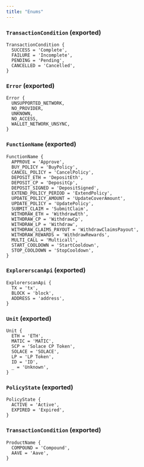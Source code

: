 ```yaml
---
title: "Enums"
---
```


### `TransactionCondition` (exported)

```
TransactionCondition {
  SUCCESS = 'Complete',
  FAILURE = 'Incomplete',
  PENDING = 'Pending',
  CANCELLED = 'Cancelled',
}
```
### `Error` (exported)

```
Error {
  UNSUPPORTED_NETWORK,
  NO_PROVIDER,
  UNKNOWN,
  NO_ACCESS,
  WALLET_NETWORK_UNSYNC,
}
```
### `FunctionName` (exported)

```
FunctionName {
  APPROVE = 'Approve',
  BUY_POLICY = 'BuyPolicy',
  CANCEL_POLICY = 'CancelPolicy',
  DEPOSIT_ETH = 'DepositEth',
  DEPOSIT_CP = 'DepositCp',
  DEPOSIT_SIGNED = 'DepositSigned',
  EXTEND_POLICY_PERIOD = 'ExtendPolicy',
  UPDATE_POLICY_AMOUNT = 'UpdateCoverAmount',
  UPDATE_POLICY = 'UpdatePolicy',
  SUBMIT_CLAIM = 'SubmitClaim',
  WITHDRAW_ETH = 'WithdrawEth',
  WITHDRAW_CP = 'WithdrawCp',
  WITHDRAW_LP = 'Withdraw',
  WITHDRAW_CLAIMS_PAYOUT = 'WithdrawClaimsPayout',
  WITHDRAW_REWARDS = 'WithdrawRewards',
  MULTI_CALL = 'Multicall',
  START_COOLDOWN = 'StartCooldown',
  STOP_COOLDOWN = 'StopCooldown',
}
```
### `ExplorerscanApi` (exported)

```
ExplorerscanApi {
  TX = 'tx',
  BLOCK = 'block',
  ADDRESS = 'address',
}
```
### `Unit` (exported)

```
Unit {
  ETH = 'ETH',
  MATIC = 'MATIC',
  SCP = 'Solace CP Token',
  SOLACE = 'SOLACE',
  LP = 'LP Token',
  ID = 'ID',
  _ = 'Unknown',
}
```
### `PolicyState` (exported)

```
PolicyState {
  ACTIVE = 'Active',
  EXPIRED = 'Expired',
}
```
### `TransactionCondition` (exported)

```
ProductName {
  COMPOUND = 'Compound',
  AAVE = 'Aave',
}
```
